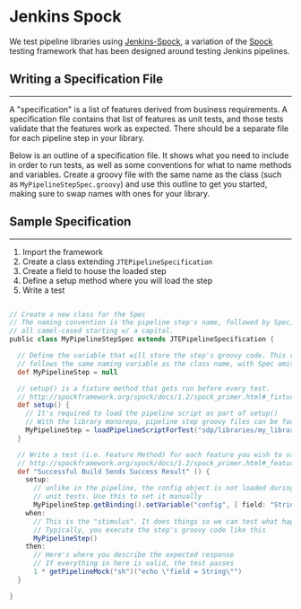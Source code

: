 # Jenkins Spock

We test pipeline libraries using [Jenkins-Spock](https://github.com/homeaway/jenkins-spock), a variation of the [Spock](http://spockframework.org/spock/docs) testing framework that has been designed around testing Jenkins pipelines. 

## Writing a Specification File
---

A "specification" is a list of features derived from business requirements. A specification file contains that list of features as unit tests, and those tests validate that the features work as expected. There should be a separate file for each pipeline step in your library.

Below is an outline of a specification file. It shows what you need to include in order to run tests, as well as some conventions for what to name methods and variables.  Create a groovy file with the same name as the class (such as ``MyPipelineStepSpec.groovy``) and use this outline to get you started, making sure to swap names with ones for your library.

## Sample Specification
---

1. Import the framework
2. Create a class extending `JTEPipelineSpecification`
3. Create a field to house the loaded step
4. Define a setup method where you will load the step
5. Write a test

```groovy

// Create a new class for the Spec
// The naming convention is the pipeline step's name, followed by Spec,
// all camel-cased starting w/ a capital.
public class MyPipelineStepSpec extends JTEPipelineSpecification {

  // Define the variable that will store the step's groovy code. This variable
  // follows the same naming variable as the class name, with Spec omitted.
  def MyPipelineStep = null

  // setup() is a fixture method that gets run before every test.
  // http://spockframework.org/spock/docs/1.2/spock_primer.html#_fixture_methods
  def setup() {
    // It's required to load the pipeline script as part of setup()
    // With the library monorepo, pipeline step groovy files can be found in "sdp/libraries"
    MyPipelineStep = loadPipelineScriptForTest("sdp/libraries/my_library/my_pipeline_step.groovy")
  }

  // Write a test (i.e. Feature Method) for each feature you wish to validate
  // http://spockframework.org/spock/docs/1.2/spock_primer.html#_feature_methods
  def "Successful Build Sends Success Result" () {
    setup:
      // unlike in the pipeline, the config object is not loaded during
      // unit tests. Use this to set it manually
      MyPipelineStep.getBinding().setVariable("config", [ field: "String" ])
    when:
      // This is the "stimulus". It does things so we can test what happens
      // Typically, you execute the step's groovy code like this
      MyPipelineStep()
    then:
      // Here's where you describe the expected response
      // If everything in here is valid, the test passes
      1 * getPipelineMock("sh")("echo \"field = String\"")
  }

}
```
